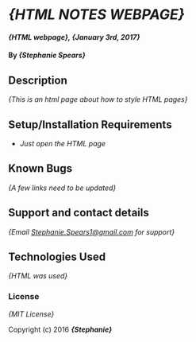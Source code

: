 # _{HTML NOTES WEBPAGE}_

#### _{HTML webpage}, {January 3rd, 2017}_

#### By _**{Stephanie Spears}**_

## Description

_{This is an html page about how to style HTML pages}_

## Setup/Installation Requirements

* _Just open the HTML page_


## Known Bugs

_{A few links need to be updated}_

## Support and contact details

_{Email Stephanie.Spears1@gmail.com for support}_

## Technologies Used

_{HTML was used}_

### License

*{MIT License}*

Copyright (c) 2016 **_{Stephanie}_**
